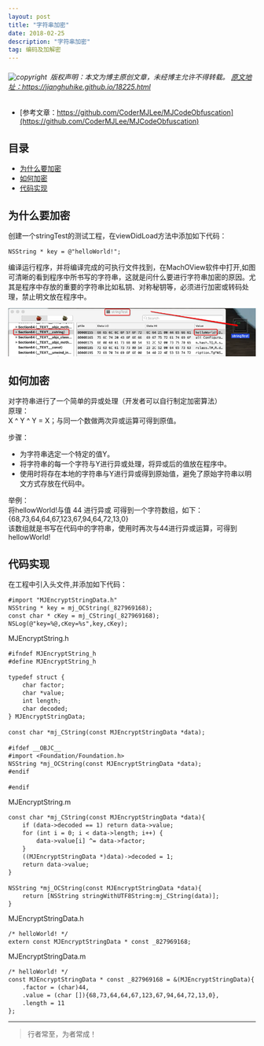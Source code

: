 ```yaml
---
layout: post
title: "字符串加密"
date: 2018-02-25 
description: "字符串加密"
tag: 编码及加解密
---
```



<h6>
  <img src="https://robotkang-1257995526.cos.ap-chengdu.myqcloud.com/icon/copyright.png" alt="copyright" style="display:inline;margin-bottom: -5px;" width="20" height="20"> 版权声明：本文为博主原创文章，未经博主允许不得转载。

  <a target="_blank" href="https://jianghuhike.github.io/18225.html">
  原文地址：https://jianghuhike.github.io/18225.html 
  </a>
</h6>

- [参考文章：https://github.com/CoderMJLee/MJCodeObfuscation](https://github.com/CoderMJLee/MJCodeObfuscation)   


## 目录
* [为什么要加密](#content0)
* [如何加密](#content1)
* [代码实现](#content2)




## <a id="content0"></a> 为什么要加密

创建一个stringTest的测试工程，在viewDidLoad方法中添加如下代码：
```objc
NSString * key = @"helloWorld!";
```
编译运行程序，并将编译完成的可执行文件找到，在MachOView软件中打开,如图可清晰的看到程序中所书写的字符串，这就是问什么要进行字符串加密的原因。尤其是程序中存放的重要的字符串比如私钥、对称秘钥等，必须进行加密或转码处理，禁止明文放在程序中。

<img src="/images/encrypted/string1.png" alt="img">


## <a id="content1"></a> 如何加密
对字符串进行了一个简单的异或处理（开发者可以自行制定加密算法）    
原理：    
X ^ Y ^ Y = X；与同一个数做两次异或运算可得到原值。    

步骤：    
- 为字符串选定一个特定的值Y。
- 将字符串的每一个字符与Y进行异或处理，将异或后的值放在程序中。
- 使用时将存在本地的字符串与Y进行异或得到原始值，避免了原始字符串以明文方式存放在代码中。

举例：    
将hellowWorld!与值 44 进行异或 可得到一个字符数组，如下：     
{68,73,64,64,67,123,67,94,64,72,13,0}    
该数组就是书写在代码中的字符串，使用时再次与44进行异或运算，可得到hellowWorld!     


## <a id="content2"></a> 代码实现

在工程中引入头文件,并添加如下代码：

```objc
#import "MJEncryptStringData.h"
NSString * key = mj_OCString(_827969168);
const char * cKey = mj_CString(_827969168);
NSLog(@"key=%@,cKey=%s",key,cKey);
```


MJEncryptString.h
```objc
#ifndef MJEncryptString_h
#define MJEncryptString_h

typedef struct {
    char factor;
    char *value;
    int length;
    char decoded;
} MJEncryptStringData;

const char *mj_CString(const MJEncryptStringData *data);

#ifdef __OBJC__
#import <Foundation/Foundation.h>
NSString *mj_OCString(const MJEncryptStringData *data);
#endif

#endif
```

MJEncryptString.m
```objc
const char *mj_CString(const MJEncryptStringData *data){
    if (data->decoded == 1) return data->value;
    for (int i = 0; i < data->length; i++) {
        data->value[i] ^= data->factor;
    }
    ((MJEncryptStringData *)data)->decoded = 1;
    return data->value;
}

NSString *mj_OCString(const MJEncryptStringData *data){
    return [NSString stringWithUTF8String:mj_CString(data)];
}
```

MJEncryptStringData.h
```objc
/* helloWorld! */
extern const MJEncryptStringData * const _827969168;
```

MJEncryptStringData.m
```objc
/* helloWorld! */
const MJEncryptStringData * const _827969168 = &(MJEncryptStringData){
    .factor = (char)44,
    .value = (char []){68,73,64,64,67,123,67,94,64,72,13,0},
    .length = 11
};
```










 







----------
>  行者常至，为者常成！



